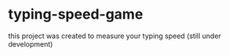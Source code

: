 # typing-speed-game
this project was created to measure your typing speed (still under development)

